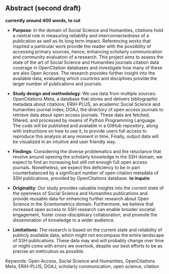
## Abstract (second draft)
<b>currently around 400 words, to cut</b>

* <b>Purpose</b>: In the domain of Social Science and Humanities, citations hold a central role in measuring reliability and interconnectedness of a publication as well as its long term impact. Referencing works that inspired a particular work provide the reader with the possibility of accessing primary sources, hence, enhancing scholarly communication and community evaluation of a research.
This project aims to assess the state of the art of Social Science and Humanities journals citation data coverage in OpenCitation databases and investigate how many of these are also Open Access. The research provides further insight into the available data, evaluating which countries and disciplines provide the larger number of publications and journals.

* <b>Study design and methodology</b>: We use data from multiple sources: OpenCitations Meta, a database that stores and delivers bibliographic metadata about citations; ERIH-PLUS, an academic Social Science and humanities journal index; DOAJ, the directory of open access journals to retrieve data about open access journals. These data are fetched, filtered, and processed by means of Python Programming Language. The code will be published and available in a GitHub repository, along with instructions on how to use it, to provide users full access to reproduce this analysis at any moment in time. Finally, output data will be visualized in an intuitive and user friendly way.

* <b>Findings</b>: Considering the diverse problematics and the reluctance that revolve around opening the scholarly knowledge in the SSH domain, we expect to find an increasing but still not enough full open access journals. Nonetheless, we expect this deficiency to be in part counterbalanced by a significant number of open citation metadata of SSH publications, provided by OpenCitations  database. <b>to inquire</b>

* <b>Originality</b>: Our study provides valuable insights into the current state of the openness of Social Science and Humanities publications and provide reusable data for enhancing further research about Open Science in the Scientometrics domain.
Furthermore, we believe that increased open access to SSH research can enable broader societal engagement, foster cross-disciplinary collaboration, and promote the dissemination of knowledge to a wider audience.

* <b>Limitations</b>: The research is based on the current state and reliability of publicly available data, which might not encompass the entire landscape of SSH publications. These data may and will probably change over time or might come with errors we overlook, despite our best efforts to be as precise an meticulous as possible.

Keywords: Open Access, Social Science and Humanities, OpenCitations Meta, ERIH-PLUS, DOAJ, scholarly communication, open science, citation

